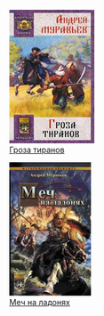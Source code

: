 ![](Гроза%20тиранов.jpg)  
[Гроза тиранов](Гроза%20тиранов.md)

![](Меч%20на%20ладонях.jpg)  
[Меч на ладонях](Меч%20на%20ладонях.md)

